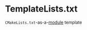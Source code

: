 # TemplateLists.txt

`CMakeLists.txt`-as-a-[module](https://cmake.org/cmake/help/latest/manual/cmake-language.7.html#modules) template
